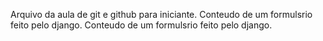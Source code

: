Arquivo da aula de git e github para iniciante.
Conteudo de um formulsrio feito pelo django.
Conteudo de um formulsrio feito pelo django.